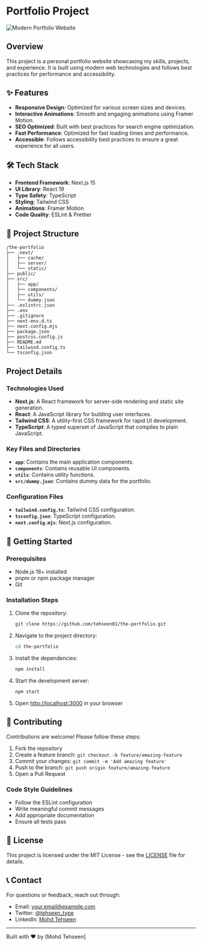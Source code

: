# Portfolio Project

![Modern Portfolio Website](https://github.com/user-attachments/assets/4f82669c-9a5a-4761-a927-2f54f0f64169)

## Overview

This project is a personal portfolio website showcasing my skills, projects, and experience. It is built using modern web technologies and follows best practices for performance and accessibility.

## ✨ Features

- **Responsive Design**: Optimized for various screen sizes and devices.
- **Interactive Animations**: Smooth and engaging animations using Framer Motion.
- **SEO Optimized**: Built with best practices for search engine optimization.
- **Fast Performance**: Optimized for fast loading times and performance.
- **Accessible**: Follows accessibility best practices to ensure a great experience for all users.

## 🛠️ Tech Stack

- **Frontend Framework**: Next.js 15
- **UI Library**: React 19
- **Type Safety**: TypeScript
- **Styling**: Tailwind CSS
- **Animations**: Framer Motion
- **Code Quality**: ESLint & Prettier

## 📁 Project Structure

```
/the-portfolio
├── .next/
│   ├── cache/
│   ├── server/
│   └── static/
├── public/
├── src/
│   ├── app/
│   ├── components/
│   ├── utils/
│   └── dummy.json
├── .eslintrc.json
├── .env
├── .gitignore
├── next-env.d.ts
├── next.config.mjs
├── package.json
├── postcss.config.js
├── README.md
├── tailwind.config.ts
└── tsconfig.json
```

## Project Details

### Technologies Used

- **Next.js**: A React framework for server-side rendering and static site generation.
- **React**: A JavaScript library for building user interfaces.
- **Tailwind CSS**: A utility-first CSS framework for rapid UI development.
- **TypeScript**: A typed superset of JavaScript that compiles to plain JavaScript.

### Key Files and Directories

- **`app`**: Contains the main application components.
- **`components`**: Contains reusable UI components.
- **`utils`**: Contains utility functions.
- **`src/dummy.json`**: Contains dummy data for the portfolio.

### Configuration Files

- **`tailwind.config.ts`**: Tailwind CSS configuration.
- **`tsconfig.json`**: TypeScript configuration.
- **`next.config.mjs`**: Next.js configuration.

## 🚀 Getting Started

### Prerequisites

- Node.js 18+ installed
- pnpm or npm package manager
- Git

### Installation Steps

1. Clone the repository:

   ```sh
   git clone https://github.com/tehseen01/the-portfolio.git
   ```

2. Navigate to the project directory:

   ```sh
   cd the-portfolio
   ```

3. Install the dependencies:

   ```sh
   npm install
   ```

4. Start the development server:

   ```sh
   npm start
   ```

5. Open [http://localhost:3000](http://localhost:3000) in your browser

## 🤝 Contributing

Contributions are welcome! Please follow these steps:

1. Fork the repository
2. Create a feature branch: `git checkout -b feature/amazing-feature`
3. Commit your changes: `git commit -m 'Add amazing feature'`
4. Push to the branch: `git push origin feature/amazing-feature`
5. Open a Pull Request

### Code Style Guidelines

- Follow the ESLint configuration
- Write meaningful commit messages
- Add appropriate documentation
- Ensure all tests pass

## 📝 License

This project is licensed under the MIT License - see the [LICENSE](LICENSE) file for details.

## 📞 Contact

For questions or feedback, reach out through:

- Email: your.email@example.com
- Twitter: [@tehseen_type](https://twitter.com/tehseen_type)
- LinkedIn: [Mohd Tehseen](https://linkedin.com/in/tehseen.01)

---

Built with ❤️ by [Mohd Tehseen]
